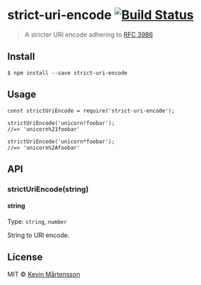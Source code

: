 strict-uri-encode [![Build Status](https://travis-ci.org/kevva/strict-uri-encode.svg?branch=master)](https://travis-ci.org/kevva/strict-uri-encode)
===================================================================================================================================================

> A stricter URI encode adhering to [RFC 3986](http://tools.ietf.org/html/rfc3986)

Install
-------

    $ npm install --save strict-uri-encode

Usage
-----

    const strictUriEncode = require('strict-uri-encode');

    strictUriEncode('unicorn!foobar');
    //=> 'unicorn%21foobar'

    strictUriEncode('unicorn*foobar');
    //=> 'unicorn%2Afoobar'

API
---

### strictUriEncode(string)

#### string

Type: `string`, `number`

String to URI encode.

License
-------

MIT © [Kevin Mårtensson](http://github.com/kevva)
